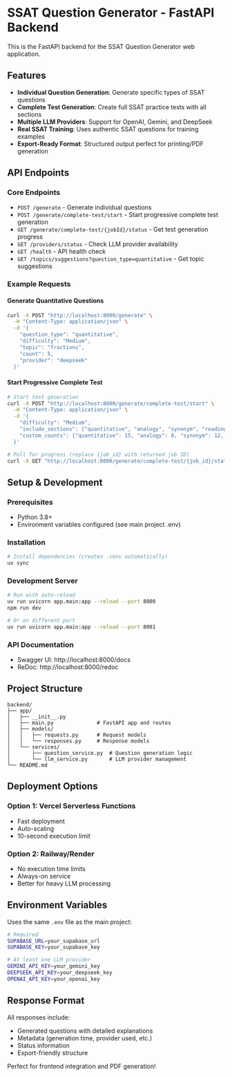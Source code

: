 # SSAT Question Generator - FastAPI Backend

This is the FastAPI backend for the SSAT Question Generator web application.

## Features

- **Individual Question Generation**: Generate specific types of SSAT questions
- **Complete Test Generation**: Create full SSAT practice tests with all sections
- **Multiple LLM Providers**: Support for OpenAI, Gemini, and DeepSeek
- **Real SSAT Training**: Uses authentic SSAT questions for training examples
- **Export-Ready Format**: Structured output perfect for printing/PDF generation

## API Endpoints

### Core Endpoints

- `POST /generate` - Generate individual questions
- `POST /generate/complete-test/start` - Start progressive complete test generation
- `GET /generate/complete-test/{jobId}/status` - Get test generation progress
- `GET /providers/status` - Check LLM provider availability
- `GET /health` - API health check
- `GET /topics/suggestions?question_type=quantitative` - Get topic suggestions

### Example Requests

#### Generate Quantitative Questions
```bash
curl -X POST "http://localhost:8000/generate" \
  -H "Content-Type: application/json" \
  -d '{
    "question_type": "quantitative",
    "difficulty": "Medium", 
    "topic": "fractions",
    "count": 5,
    "provider": "deepseek"
  }'
```

#### Start Progressive Complete Test
```bash
# Start test generation
curl -X POST "http://localhost:8000/generate/complete-test/start" \
  -H "Content-Type: application/json" \
  -d '{
    "difficulty": "Medium",
    "include_sections": ["quantitative", "analogy", "synonym", "reading"],
    "custom_counts": {"quantitative": 15, "analogy": 8, "synonym": 12, "reading": 5}
  }'

# Poll for progress (replace {job_id} with returned job ID)
curl -X GET "http://localhost:8000/generate/complete-test/{job_id}/status"
```

## Setup & Development

### Prerequisites
- Python 3.8+
- Environment variables configured (see main project .env)

### Installation
```bash
# Install dependencies (creates .venv automatically)
uv sync
```

### Development Server
```bash
# Run with auto-reload
uv run uvicorn app.main:app --reload --port 8000
npm run dev

# Or on different port
uv run uvicorn app.main:app --reload --port 8001
```

### API Documentation
- Swagger UI: http://localhost:8000/docs
- ReDoc: http://localhost:8000/redoc

## Project Structure

```
backend/
├── app/
│   ├── __init__.py
│   ├── main.py              # FastAPI app and routes
│   ├── models/
│   │   ├── requests.py      # Request models
│   │   └── responses.py     # Response models
│   └── services/
│       ├── question_service.py  # Question generation logic
│       └── llm_service.py       # LLM provider management
└── README.md
```

## Deployment Options

### Option 1: Vercel Serverless Functions
- Fast deployment
- Auto-scaling
- 10-second execution limit

### Option 2: Railway/Render
- No execution time limits
- Always-on service
- Better for heavy LLM processing

## Environment Variables

Uses the same `.env` file as the main project:

```bash
# Required
SUPABASE_URL=your_supabase_url
SUPABASE_KEY=your_supabase_key

# At least one LLM provider
GEMINI_API_KEY=your_gemini_key
DEEPSEEK_API_KEY=your_deepseek_key
OPENAI_API_KEY=your_openai_key
```

## Response Format

All responses include:
- Generated questions with detailed explanations
- Metadata (generation time, provider used, etc.)
- Status information
- Export-friendly structure

Perfect for frontend integration and PDF generation!